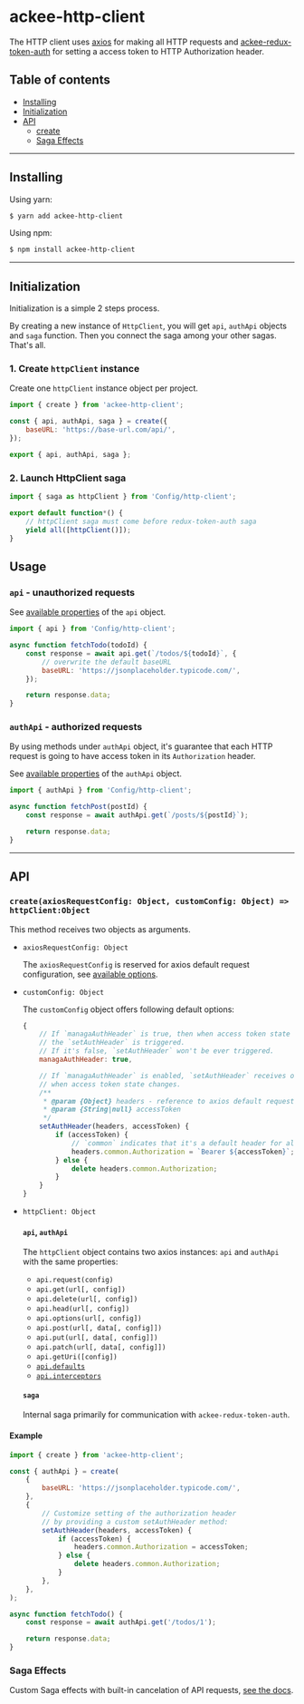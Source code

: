 # ackee-http-client

The HTTP client uses [axios](https://github.com/axios/axios) for making all HTTP requests and [ackee-redux-token-auth](https://www.npmjs.com/package/ackee-redux-token-auth) for setting a access token to HTTP Authorization header.

## Table of contents

-   [Installing](#installing)
-   [Initialization](#initialization)
-   [API](#api)
    -   [create](#api-create)
    -   [Saga Effects](#api-saga-effects)

---

## <a name="installing"></a>Installing

Using yarn:

```bash
$ yarn add ackee-http-client
```

Using npm:

```bash
$ npm install ackee-http-client
```

---

## <a name="initialization"></a>Initialization

Initialization is a simple 2 steps process.

By creating a new instance of `HttpClient`, you will get `api`, `authApi` objects and `saga` function. Then you connect the saga among your other sagas. That's all.

### 1. Create `httpClient` instance

Create one `httpClient` instance object per project.

```js
import { create } from 'ackee-http-client';

const { api, authApi, saga } = create({
    baseURL: 'https://base-url.com/api/',
});

export { api, authApi, saga };
```

### 2. Launch HttpClient saga

```js
import { saga as httpClient } from 'Config/http-client';

export default function*() {
    // httpClient saga must come before redux-token-auth saga
    yield all([httpClient()]);
}
```

## <a name="usage"></a>Usage

### `api` - unauthorized requests

See [available properties](#api-create-http-client) of the `api` object.

```js
import { api } from 'Config/http-client';

async function fetchTodo(todoId) {
    const response = await api.get(`/todos/${todoId}`, {
        // overwrite the default baseURL
        baseURL: 'https://jsonplaceholder.typicode.com/',
    });

    return response.data;
}
```

### `authApi` - authorized requests

By using methods under `authApi` object, it's guarantee that each HTTP request is going to have access token in its `Authorization` header.

See [available properties](#api-create-http-client) of the `authApi` object.

```js
import { authApi } from 'Config/http-client';

async function fetchPost(postId) {
    const response = await authApi.get(`/posts/${postId}`);

    return response.data;
}
```

---

## <a name="api"></a>API

### <a name="api-create"></a>`create(axiosRequestConfig: Object, customConfig: Object) => httpClient:Object`

This method receives two objects as arguments.

-   `axiosRequestConfig: Object`

    The `axiosRequestConfig` is reserved for axios default request configuration, see [available options](https://github.com/axios/axios#request-config).

-   `customConfig: Object`

    The `customConfig` object offers following default options:

    ```js
    {
        // If `managaAuthHeader` is true, then when access token state changes,
        // the `setAuthHeader` is triggered.
        // If it's false, `setAuthHeader` won't be ever triggered.
        managaAuthHeader: true,

        // If `managaAuthHeader` is enabled, `setAuthHeader` receives object with default headers,
        // when access token state changes.
        /**
         * @param {Object} headers - reference to axios default request headers object (https://github.com/axios/axios#custom-instance-defaults)
         * @param {String|null} accessToken
         */
        setAuthHeader(headers, accessToken) {
            if (accessToken) {
                // `common` indicates that it's a default header for all HTTP methods
                headers.common.Authorization = `Bearer ${accessToken}`;
            } else {
                delete headers.common.Authorization;
            }
        }
    }
    ```

-   <a name="api-create-http-client"></a>`httpClient: Object`

    #### `api`, `authApi`

    The `httpClient` object contains two axios instances: `api` and `authApi` with the same properties:

    -   `api.request(config)`
    -   `api.get(url[, config])`
    -   `api.delete(url[, config])`
    -   `api.head(url[, config])`
    -   `api.options(url[, config])`
    -   `api.post(url[, data[, config]])`
    -   `api.put(url[, data[, config]])`
    -   `api.patch(url[, data[, config]])`
    -   `api.getUri([config])`
    -   [`api.defaults`](https://github.com/axios/axios#custom-instance-defaults)
    -   [`api.interceptors`](https://github.com/axios/axios#interceptors)


    #### `saga`
    Internal saga primarily for communication with `ackee-redux-token-auth`.

#### Example

```js
import { create } from 'ackee-http-client';

const { authApi } = create(
    {
        baseURL: 'https://jsonplaceholder.typicode.com/',
    },
    {
        // Customize setting of the authorization header
        // by providing a custom setAuthHeader method:
        setAuthHeader(headers, accessToken) {
            if (accessToken) {
                headers.common.Authorization = accessToken;
            } else {
                delete headers.common.Authorization;
            }
        },
    },
);

async function fetchTodo() {
    const response = await authApi.get('/todos/1');

    return response.data;
}
```

### <a name="api-saga-effects"></a> Saga Effects

Custom Saga effects with built-in cancelation of API requests, [see the docs](https://gitlab.ack.ee/Web/http-client/blob/master/src/saga-effects/saga-effects.md).
